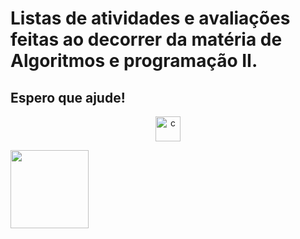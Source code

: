 # Listas de atividades e avaliações feitas ao decorrer da matéria de Algoritmos e programação II.
## Espero que ajude!

 <p align = "center">
  <img src="https://cdn.jsdelivr.net/gh/devicons/devicon/icons/c/c-plain.svg" alt="c" width="40" height="40"/>
 </p>

<img src="https://img.shields.io/badge/M%C3%A9dia%20Final%3A-8.3-blueviolet" width="125">
